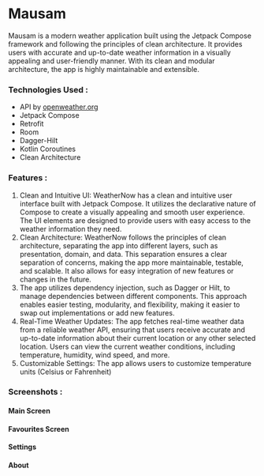# Mausam
Mausam is a modern weather application built using the Jetpack Compose framework and following the principles of clean architecture.
It provides users with accurate and up-to-date weather information in a visually appealing and user-friendly manner. 
With its clean and modular architecture, the app is highly maintainable and extensible.


### Technologies Used :
- API by [openweather.org](https://openweathermap.org/)
- Jetpack Compose
- Retrofit
- Room 
- Dagger-Hilt 
- Kotlin Coroutines
- Clean Architecture

### Features :
1. Clean and Intuitive UI: WeatherNow has a clean and intuitive user interface built with Jetpack Compose. It utilizes the declarative nature of Compose to create a visually appealing and smooth user experience. The UI elements are designed to provide users with easy access to the weather information they need.
2. Clean Architecture: WeatherNow follows the principles of clean architecture, separating the app into different layers, such as presentation, domain, and data. This separation ensures a clear separation of concerns, making the app more maintainable, testable, and scalable. It also allows for easy integration of new features or changes in the future.
3. The app utilizes dependency injection, such as Dagger or Hilt, to manage dependencies between different components. This approach enables easier testing, modularity, and flexibility, making it easier to swap out implementations or add new features.
4. Real-Time Weather Updates: The app fetches real-time weather data from a reliable weather API, ensuring that users receive accurate and up-to-date information about their current location or any other selected location. Users can view the current weather conditions, including temperature, humidity, wind speed, and more.
5. Customizable Settings: The app allows users to customize temperature units (Celsius or Fahrenheit)

### Screenshots :
#### Main Screen
#### Favourites Screen
#### Settings
#### About
